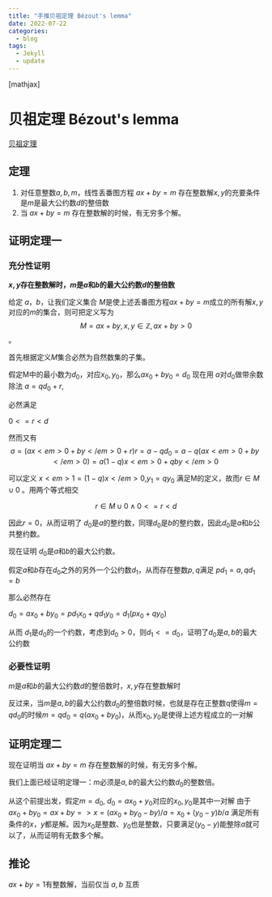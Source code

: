 ```yaml
---
title: "手推贝祖定理 Bézout's lemma"
date: 2022-07-22
categories:
  - blog
tags:
  - Jekyll
  - update
---
```


[mathjax]
# 贝祖定理 Bézout's lemma


[贝祖定理](https://zh.wikipedia.org/wiki/%E8%B2%9D%E7%A5%96%E7%AD%89%E5%BC%8F)

## 定理

1.  对任意整数$a,b,m$，线性丢番图方程 $ax+by=m$ 存在整数解$x,y$的充要条件是$m$是最大公约数$d$的整倍数
2.  当 $ax+by=m$ 存在整数解的时候，有无穷多个解。

## 证明定理一

### 充分性证明
**$x,y$存在整数解时，$m$是$a$和$b$的最大公约数$d$的整倍数**

给定 $a，b$，让我们定义集合 $M$是使上述丢番图方程$ax+by=m$成立的所有解$x,y$对应的$m$的集合，则可把定义写为
$$M = {ax+by, x,y \in \mathbb{Z}, ax+by>0 }$$。

首先根据定义$M$集合必然为自然数集的子集。

假定M中的最小数为$d_0$，对应$x_0,y_0$，那么$ax_0+by_0 = d_0$ 现在用 $a$对$d_0$做带余数除法 $a = qd_0+r$,

必然满足

$0<= r < d$

然而又有
$$
a = (ax<em>0+by</em>{0}+r)r = a-qd_{0}
  = a-q(ax<em>0+by</em>{0)}
  = a(1-q)x<em>{0}+ qby</em>{0}
$$

可以定义 $x<em>1=(1-q)x</em>{0,}y_1=qy_0$ 满足M的定义，故而$r \in M \cup {0}$ 。用两个等式相交

$$
r \in M \cup {0} \wedge 0<=r<d
$$

因此$r=0$，从而证明了 $d_0$是$a$的整约数，同理$d_0$是$b$的整约数，因此$d_0$是$a$和$b$公共整约数。

现在证明 $d_0$是$a$和$b$的最大公约数。

假定$a$和$b$存在$d_0$之外的另外一个公约数$d_1$，从而存在整数$p,q$满足 $pd_1= a,qd_1= b$

那么必然存在

$d_0= ax_0+ by_0= pd_1x_0+ qd_1y_0= d_1(px_0+qy_0)$

从而 $d_1$是$d_0$的一个约数，考虑到$d_0>0$，则$d_1<=d_0$，证明了$d_0$是$a,b$的最大公约数

### 必要性证明
$m$是$a$和$b$的最大公约数$d$的整倍数时，$x,y$存在整数解时

反过来，当$m$是$a,b$的最大公约数$d_0$的整倍数时候，也就是存在正整数q使得$m = qd_0$的时候$m = qd_0 = q(ax_0+by_0)$，从而$x_0,y_0$是使得上述方程成立的一对解

## 证明定理二

现在证明当 $ax+by=m$ 存在整数解的时候，有无穷多个解。

我们上面已经证明定理一：$m$必须是$a,b$的最大公约数$d_0$的整数倍。

从这个前提出发，假定$m=d_0$, $d_0 = ax_0 + y_0$对应的${x_0,y_0}$是其中一对解
由于 $ax_0 + by_0 = ax+by => x = (ax_0+by_0 -by)/a = x_0 + (y_0-y)b/a$
满足所有条件的$x，y$都是解。因为$x_0$是整数、$y_0$也是整数，只要满足$(y_0-y)$能整除$a$就可以了，从而证明有无数多个解。

## 推论

$ax+by=1$有整数解，当前仅当 $a,b$ 互质
